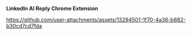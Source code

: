 **LinkedIn AI Reply Chrome Extension**

https://github.com/user-attachments/assets/13294501-1f70-4a36-b882-b30cd7cd7fda

